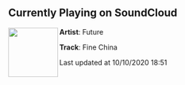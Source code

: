 ## Currently Playing on SoundCloud

[<img align="left" width="100" src="https://i1.sndcdn.com/artworks-oGIcPMmqdkSk-0-t50x50.jpg">](https://soundcloud.com/futureisnow/fine-china?in=futureisnow/sets/future-juice-wrld-present-wrld)

**Artist**: Future 

**Track**: Fine China

Last updated at 10/10/2020 18:51
